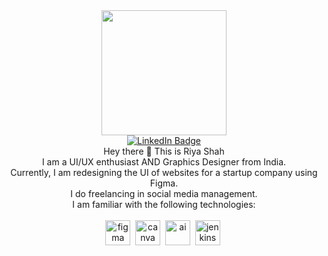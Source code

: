 <div id="header" align="center">
  <img src="https://i.pinimg.com/originals/34/fb/b9/34fbb9aa7bfeb8df98412067d64c2029.gif" width="200"/>

</div>
<div id="badges" align="center">
  <a href="https://www.linkedin.com/in/riya-shah-939783219/">
    <img src="https://img.shields.io/badge/LinkedIn-blue?style=for-the-badge&logo=linkedin&logoColor=white" alt="LinkedIn Badge"/>
  </a>

</div>
<div align="center">Hey there 👋
This is Riya Shah</br>
I am a UI/UX enthusiast AND Graphics Designer from India.</br>
Currently, I am redesigning the UI of websites for a startup company using Figma.</br>
I do freelancing in social media management.</br> 
I am familiar with the following technologies:
<br><br>
  <img src="https://upload.wikimedia.org/wikipedia/commons/3/33/Figma-logo.svg" title="figma" width="40" height="40"/>&nbsp;
  <img src="https://cdn.worldvectorlogo.com/logos/canva-1.svg" title="canva" width="40" height="40" />&nbsp;
  <img src="https://upload.wikimedia.org/wikipedia/commons/thumb/f/fb/Adobe_Illustrator_CC_icon.svg/2101px-Adobe_Illustrator_CC_icon.svg.png" title="ai" width="40" height="40" />&nbsp;
  <img src="https://upload.wikimedia.org/wikipedia/commons/thumb/a/af/Adobe_Photoshop_CC_icon.svg/1051px-Adobe_Photoshop_CC_icon.svg.png" title="jenkins" width="40" height="40" />&nbsp;
</div>

